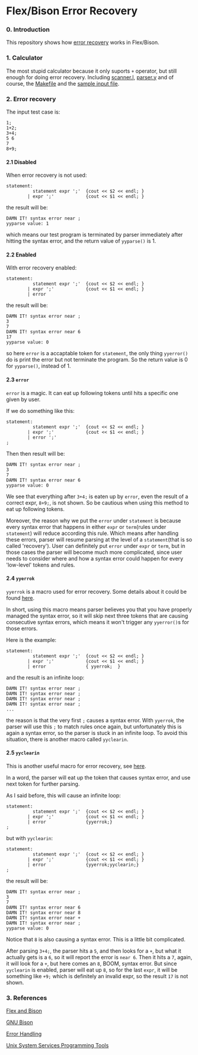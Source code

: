 # Flex/Bison Error Recovery
### 0. Introduction
This repository shows how [error recovery](https://www.gnu.org/software/bison/manual/html_node/Error-Recovery.html) works in Flex/Bison.  
### 1. Calculator
The most stupid calculator because it only suports `+` operator, but still enough for doing error recovery. Including [scanner.l](scanner.l), [parser.y](parser.y) and of course, the [Makefile](Makefile) and the [sample input file](test.cal).
### 2. Error recovery
The input test case is:
```
1;
1+2;
3+4;
5 6
7
8+9;
```
#### 2.1 Disabled
When error recovery is not used:
```
statement:
          statement expr ';'  {cout << $2 << endl; }
        | expr ';'            {cout << $1 << endl; }
```
the result will be:
```
DAMN IT! syntax error near ;
yyparse value: 1
```
which means our test program is terminated by parser immediately after hitting the syntax error, and the return value of `yyparse()` is 1.
#### 2.2 Enabled
With error recovery enabled:
```
statement:
          statement expr ';'  {cout << $2 << endl; }
        | expr ';'            {cout << $1 << endl; }
        | error
```
the result will be:
```
DAMN IT! syntax error near ;
3
7
DAMN IT! syntax error near 6
17
yyparse value: 0
```
so here `error` is a accaptable token for `statement`, the only thing `yyerror()` do is print the error but not terminate the program. So the return value is 0 for `yyparse()`, instead of 1.
#### 2.3 `error`
`error` is a magic. It can eat up following tokens until hits a specific one given by user. 

If we do something like this:
```
statement:
          statement expr ';'  {cout << $2 << endl; }
        | expr ';'            {cout << $1 << endl; }
        | error ';'
;
```
Then then result will be:
```
DAMN IT! syntax error near ;
3
7
DAMN IT! syntax error near 6
yyparse value: 0
```
We see that everything after `3+4;` is eaten up by `error`, even the result of a correct expr, `8+9;`, is not shown. So be cautious when using this method to eat up following tokens. 

Moreover, the reason why we put the `error` under `statement` is because every syntax error that happens in either `expr` or `term`(rules under `statement`) will reduce according this rule. Which means after handling these errors, parser will resume parsing at the level of a `statement`(that is so called 'recovery'). User can definitely put `error` under `expr` or `term`, but in those cases the parser will become much more complicated, since user needs to consider where and how a syntax error could happen for every 'low-level' tokens and rules. 
#### 2.4 `yyerrok`
`yyerrok` is a macro used for error recovery. Some details about it could be found [here](https://www.ibm.com/support/knowledgecenter/SSLTBW_1.13.0/com.ibm.zos.r13.bpxa600/bpxza68060.htm).

In short, using this macro means parser believes you that you have properly managed the syntax error, so it will skip next three tokens that are causing consecutive syntax errors, which means it won't trigger any `yyerror()`s for those errors. 

Here is the example:
```
statement:
          statement expr ';'  {cout << $2 << endl; }
        | expr ';'            {cout << $1 << endl; }
        | error               { yyerrok;  }
```
and the result is an infinite loop:
```
DAMN IT! syntax error near ;
DAMN IT! syntax error near ;
DAMN IT! syntax error near ;
DAMN IT! syntax error near ;
...
```
the reason is that the very first `;` causes a syntax error. With `yyerrok`, the parser will use this `;` to match rules once again, but unfortunately this is again a syntax error, so the parser is stuck in an infinite loop. To avoid this situation, there is another macro called `yyclearin`.
#### 2.5 `yyclearin`
This is another useful macro for error recovery, see [here](https://www.ibm.com/support/knowledgecenter/SSLTBW_1.13.0/com.ibm.zos.r13.bpxa600/bpxza68059.htm#wq131).

In a word, the parser will eat up the token that causes syntax error, and use next token for further parsing.

As I said before, this will cause an infinite loop:
```
statement:
          statement expr ';'  {cout << $2 << endl; }
        | expr ';'            {cout << $1 << endl; }
        | error               {yyerrok;}
;
```
but with `yyclearin`:
```
statement:
          statement expr ';'  {cout << $2 << endl; }
        | expr ';'            {cout << $1 << endl; }
        | error               {yyerrok;yyclearin;}
;
```
the result will be:
```
DAMN IT! syntax error near ;
3
7
DAMN IT! syntax error near 6
DAMN IT! syntax error near 8
DAMN IT! syntax error near +
DAMN IT! syntax error near ;
yyparse value: 0
```
Notice that `8` is also causing a syntax error. This is a little bit complicated. 

After parsing `3+4;`, the parser hits a `5`, and then looks for a `+`, but what it actually gets is a `6`, so it will report the error is `near 6`. Then it hits a `7`, again, it will look for a `+`, but here comes an `8`, BOOM, syntax error. But since `yyclearin` is enabled, parser will eat up `8`, so for the last `expr`, it will be something like `+9;` which is definitely an invalid expr, so the result `17` is not shown.

### 3. References
[Flex and Bison](http://aquamentus.com/flex_bison.html)

[GNU Bison](https://www.gnu.org/software/bison/)

[Error Handling](http://docs.oracle.com/cd/E19504-01/802-5880/6i9k05dh4/index.html)

[Unix System Services Programming Tools](https://www.ibm.com/support/knowledgecenter/SSLTBW_1.13.0/com.ibm.zos.r13.bpxa600/toc.htm)

